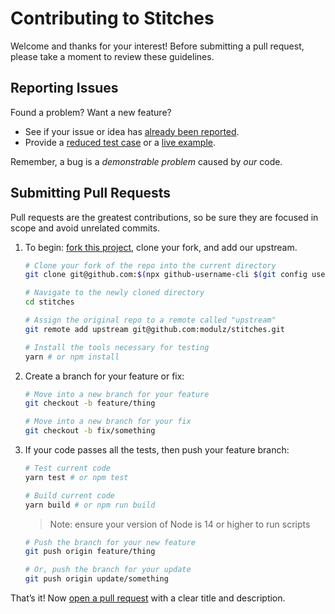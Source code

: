 # Contributing to Stitches

Welcome and thanks for your interest! Before submitting a pull request, please take a moment to review these guidelines.

## Reporting Issues

Found a problem? Want a new feature?

- See if your issue or idea has [already been reported].
- Provide a [reduced test case] or a [live example].

Remember, a bug is a _demonstrable problem_ caused by _our_ code.

## Submitting Pull Requests

Pull requests are the greatest contributions, so be sure they are focused in
scope and avoid unrelated commits.

1. To begin: [fork this project], clone your fork, and add our upstream.

   ```bash
   # Clone your fork of the repo into the current directory
   git clone git@github.com:$(npx github-username-cli $(git config user.email))/stitches.git

   # Navigate to the newly cloned directory
   cd stitches

   # Assign the original repo to a remote called "upstream"
   git remote add upstream git@github.com:modulz/stitches.git

   # Install the tools necessary for testing
   yarn # or npm install
   ```

2. Create a branch for your feature or fix:

   ```bash
   # Move into a new branch for your feature
   git checkout -b feature/thing
   ```

   ```bash
   # Move into a new branch for your fix
   git checkout -b fix/something
   ```

3. If your code passes all the tests, then push your feature branch:

   ```bash
   # Test current code
   yarn test # or npm test

   # Build current code
   yarn build # or npm run build
   ```

   > Note: ensure your version of Node is 14 or higher to run scripts

   ```bash
   # Push the branch for your new feature
   git push origin feature/thing
   ```

   ```bash
   # Or, push the branch for your update
   git push origin update/something
   ```

That’s it! Now [open a pull request] with a clear title and description.

[already been reported]: https://github.com/modulz/stitches/issues
[fork this project]: https://github.com/modulz/stitches/fork
[live example]: https://codesandbox.io/
[open a pull request]: https://help.github.com/articles/using-pull-requests/
[reduced test case]: https://css-tricks.com/reduced-test-cases/
